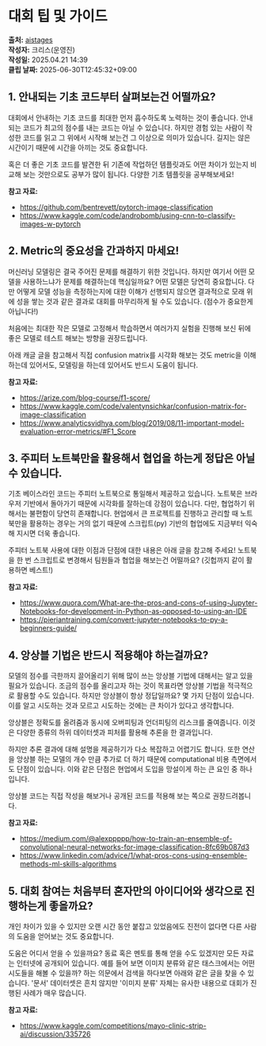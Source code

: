 # 대회 팁 및 가이드

**출처:** [aistages](https://stages.ai/competitions/356/board/community/post/2915)  
**작성자:** 크리스(운영진)  
**작성일:** 2025.04.21 14:39  
**클립 날짜:** 2025-06-30T12:45:32+09:00

## 1. 안내되는 기초 코드부터 살펴보는건 어떨까요?

대회에서 안내하는 기초 코드를 최대한 먼저 흡수하도록 노력하는 것이 좋습니다. 안내되는 코드가 최고의 점수를 내는 코드는 아닐 수 있습니다. 하지만 경험 있는 사람이 작성한 코드를 읽고 그 위에서 시작해 보는건 그 이상으로 의미가 있습니다. 길지는 않은 시간이기 때문에 시간을 아끼는 것도 중요합니다.

혹은 더 좋은 기초 코드를 발견한 뒤 기존에 작업하던 템플릿과도 어떤 차이가 있는지 비교해 보는 것만으로도 공부가 많이 됩니다. 다양한 기초 템플릿을 공부해보세요!

**참고 자료:**
- https://github.com/bentrevett/pytorch-image-classification
- https://www.kaggle.com/code/androbomb/using-cnn-to-classify-images-w-pytorch

## 2. Metric의 중요성을 간과하지 마세요!

머신러닝 모델링은 결국 주어진 문제를 해결하기 위한 것입니다. 하지만 여기서 어떤 모델을 사용하느냐가 문제를 해결하는데 핵심일까요? 어떤 모델은 당연히 중요합니다. 다만 어떻게 모델 성능을 측정하는지에 대한 이해가 선행되지 않으면 결과적으로 모래 위에 성을 쌓는 것과 같은 결과로 대회를 마무리하게 될 수도 있습니다. (점수가 중요한게 아닙니다!) 

처음에는 최대한 작은 모델로 고정해서 학습하면서 여러가지 실험을 진행해 보신 뒤에 좋은 모델로 테스트 해보는 방향을 권장드립니다.

아래 캐글 글을 참고해서 직접 confusion matrix를 시각화 해보는 것도 metric을 이해하는데 있어서도, 모델링을 하는데 있어서도 반드시 도움이 됩니다.

**참고 자료:**
- https://arize.com/blog-course/f1-score/
- https://www.kaggle.com/code/valentynsichkar/confusion-matrix-for-image-classification
- https://www.analyticsvidhya.com/blog/2019/08/11-important-model-evaluation-error-metrics/#F1_Score

## 3. 주피터 노트북만을 활용해서 협업을 하는게 정답은 아닐 수 있습니다.

기초 베이스라인 코드는 주피터 노트북으로 통일해서 제공하고 있습니다. 노트북은 브라우저 기반에서 돌아가기 때문에 시각화를 잘하는데 강점이 있습니다. 다만, 협업하기 위해서는 불편함이 당연히 존재합니다. 현업에서 큰 프로젝트를 진행하고 관리할 때 노트북만을 활용하는 경우는 거의 없기 때문에 스크립트(py) 기반의 협업에도 지금부터 익숙해 지시면 더욱 좋습니다.

주피터 노트북 사용에 대한 이점과 단점에 대한 내용은 아래 글을 참고해 주세요! 노트북을 한 번 스크립트로 변경해서 팀원들과 협업을 해보는건 어떨까요? (깃헙까지 같이 활용하면 베스트!)

**참고 자료:**
- https://www.quora.com/What-are-the-pros-and-cons-of-using-Jupyter-Notebooks-for-development-in-Python-as-opposed-to-using-an-IDE
- https://pieriantraining.com/convert-jupyter-notebooks-to-py-a-beginners-guide/

## 4. 앙상블 기법은 반드시 적용해야 하는걸까요?

모델의 점수를 극한까지 끌어올리기 위해 많이 쓰는 앙상블 기법에 대해서는 알고 있을 필요가 있습니다. 조금의 점수를 올리고자 하는 것이 목표라면 앙상블 기법을 적극적으로 활용할 수도 있습니다. 하지만 앙상블이 항상 정답일까요? 몇 가지 단점이 있습니다. 이를 알고 시도하는 것과 모르고 시도하는 것에는 큰 차이가 있다고 생각합니다.

앙상블은 정확도를 올려줌과 동시에 오버피팅과 언더피팅의 리스크를 줄여줍니다. 이것은 다양한 종류의 하위 데이터셋과 피처를 활용해 추론을 한 결과입니다.

하지만 추론 결과에 대해 설명을 제공하기가 다소 복잡하고 어렵기도 합니다. 또한 연산을 앙상블 하는 모델의 개수 만큼 추가로 더 하기 때문에 computational 비용 측면에서도 단점이 있습니다. 이와 같은 단점은 현업에서 도입을 망설이게 하는 큰 요인 중 하나입니다.

앙상블 코드는 직접 작성을 해보거나 공개된 코드를 적용해 보는 쪽으로 권장드려봅니다.

**참고 자료:**
- https://medium.com/@alexppppp/how-to-train-an-ensemble-of-convolutional-neural-networks-for-image-classification-8fc69b087d3
- https://www.linkedin.com/advice/1/what-pros-cons-using-ensemble-methods-ml-skills-algorithms

## 5. 대회 참여는 처음부터 혼자만의 아이디어와 생각으로 진행하는게 좋을까요?

개인 차이가 있을 수 있지만 오랜 시간 동안 붙잡고 있었음에도 진전이 없다면 다른 사람의 도움을 얻어보는 것도 중요합니다.

도움은 어디서 얻을 수 있을까요? 동료 혹은 멘토를 통해 얻을 수도 있겠지만 모든 자료는 인터넷에 공개되어 있습니다. 예를 들어 보면 이미지 분류와 같은 태스크에서는 어떤 시도들을 해볼 수 있을까? 하는 의문에서 검색을 하다보면 아래와 같은 글을 찾을 수 있습니다. '문서' 데이터셋은 흔치 않지만 '이미지 분류' 자체는 유사한 내용으로 대회가 진행된 사례가 매우 많습니다.

**참고 자료:**
- https://www.kaggle.com/competitions/mayo-clinic-strip-ai/discussion/335726
